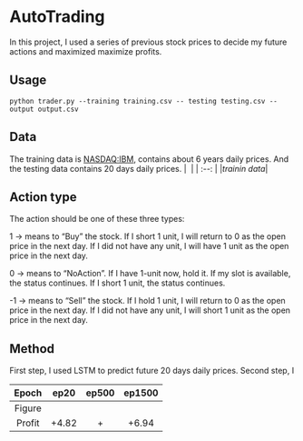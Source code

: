 # AutoTrading

In this project, I used a series of previous stock prices to decide my future actions and maximized maximize profits.


## Usage

``` python trader.py --training training.csv -- testing testing.csv --output output.csv ```

## Data
The training data is [NASDAQ:IBM](https://www.nasdaq.com/market-activity/stocks/ibm), contains about 6 years daily prices. And the testing data contains 20 days daily prices.
| ![]() |
| :--: |
|*trainin data*|


## Action type
The action should be one of these three types:

1 → means to “Buy” the stock. If I short 1 unit, I will return to 0 as the open price in the next day. If I did not have any unit, I will have 1 unit as the open price in the next day.

0 → means to “NoAction”. If I have 1-unit now, hold it. If my slot is available, the status continues. If I short 1 unit, the status continues.

-1 → means to “Sell” the stock. If I hold 1 unit, I will return to 0 as the open price in the next day. If I did not have any unit, I will short 1 unit as the open price in the next day. 


## Method
First step, I used LSTM to predict future 20 days daily prices.
Second step, I 

| Epoch | ep20 | ep500 | ep1500 |
| :--: | :--: | :--: |:--: |
| Figure | ![]() | ![]() | ![]() |
| Profit | +4.82 | + | +6.94 |
